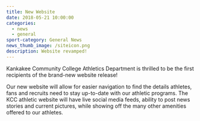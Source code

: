```yaml
---
title: New Website
date: 2018-05-21 10:00:00
categories:
  - news
  - general
sport-category: General News
news_thumb_image: /siteicon.png
description: Website revamped!
---
```


Kankakee Community College Athletics Department is thrilled to be the first recipients of the brand-new website release!

Our new website will allow for easier navigation to find the details athletes, fans and recruits need to stay up-to-date with our athletic programs. The KCC athletic website will have live social media feeds, ability to post news stories and current pictures, while showing off the many other amenities offered to our athletes.